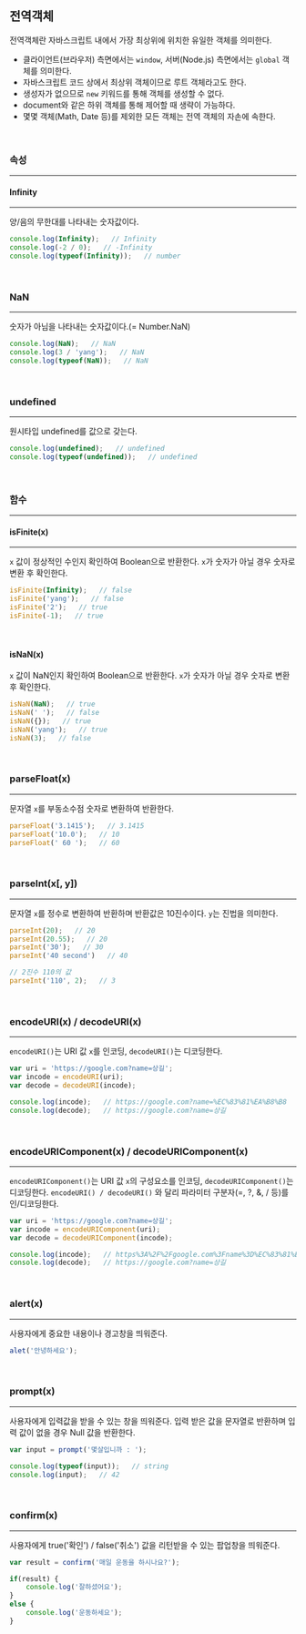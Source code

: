 

## 전역객체

전역객체란 자바스크립트 내에서 가장 최상위에 위치한 유일한 객체를 의미한다.  
- 클라이언트(브라우저) 측면에서는 `window`, 서버(Node.js) 측면에서는 `global` 객체를 의미한다.  
- 자바스크립트 코드 상에서 최상위 객체이므로 루트 객체라고도 한다.  
- 생성자가 없으므로 `new` 키워드를 통해 객체를 생성할 수 없다.  
- document와 같은 하위 객체를 통해 제어할 때 생략이 가능하다.  
- 몇몇 객체(Math, Date 등)를 제외한 모든 객체는 전역 객체의 자손에 속한다.

<br>

### 속성
---


#### Infinity
---

양/음의 무한대를 나타내는 숫자값이다.

```javascript
console.log(Infinity);   // Infinity
console.log(-2 / 0);   // -Infinity
console.log(typeof(Infinity));   // number
```

<br>

### NaN
---

숫자가 아님을 나타내는 숫자값이다.(= Number.NaN)

```javascript
console.log(NaN);   // NaN
console.log(3 / 'yang');   // NaN
console.log(typeof(NaN));   // NaN
```

<br>

### undefined
---

원시타입 undefined를 값으로 갖는다.

```javascript
console.log(undefined);   // undefined
console.log(typeof(undefined));   // undefined
```

<br>

### 함수
---

#### isFinite(x)
---

`x` 값이 정상적인 수인지 확인하여 Boolean으로 반환한다. `x`가 숫자가 아닐 경우 숫자로 변환 후 확인한다.

```javascript
isFinite(Infinity);   // false
isFinite('yang');   // false
isFinite('2');   // true
isFinite(-1);   // true
```
<br>

#### isNaN(x)

`x` 값이 NaN인지 확인하여 Boolean으로 반환한다. `x`가 숫자가 아닐 경우 숫자로 변환 후 확인한다.

```javascript
isNaN(NaN);   // true
isNaN(' ');   // false
isNaN({});   // true
isNaN('yang');   // true
isNaN(3);   // false
```

<br>

### parseFloat(x)
---

문자열 `x`를 부동소수점 숫자로 변환하여 반환한다.

```javascript
parseFloat('3.1415');   // 3.1415
parseFloat('10.0');   // 10
parseFloat(' 60 ');   // 60
```

<br>

### parseInt(x[, y])
---

문자열 `x`를 정수로 변환하여 반환하며 반환값은 10진수이다. `y`는 진법을 의미한다.

```javascript
parseInt(20);   // 20
parseInt(20.55);   // 20
parseInt('30');   // 30
parseInt('40 second')   // 40

// 2진수 110의 값
parseInt('110', 2);   // 3 
```

<br>

### encodeURI(x) / decodeURI(x)
---

`encodeURI()`는 URI 값 `x`를 인코딩, `decodeURI()`는 디코딩한다.

```javascript
var uri = 'https://google.com?name=상길';
var incode = encodeURI(uri);
var decode = decodeURI(incode);

console.log(incode);   // https://google.com?name=%EC%83%81%EA%B8%B8
console.log(decode);   // https://google.com?name=상길
```

<br>

### encodeURIComponent(x) / decodeURIComponent(x)
---

`encodeURIComponent()`는 URI 값 `x`의 구성요소를 인코딩, `decodeURIComponent()`는 디코딩한다. `encodeURI() / decodeURI()` 와 달리 파라미터 구분자(=, ?, &, / 등)를 인/디코딩한다.

```javascript
var uri = 'https://google.com?name=상길';
var incode = encodeURIComponent(uri);
var decode = decodeURIComponent(incode);

console.log(incode);   // https%3A%2F%2Fgoogle.com%3Fname%3D%EC%83%81%EA%B8%B8
console.log(decode);   // https://google.com?name=상길
```

<br>

### alert(x)
---

사용자에게 중요한 내용이나 경고창을 띄워준다.

```javascript
alet('안녕하세요');
```

<br>

### prompt(x)
---

사용자에게 입력값을 받을 수 있는 창을 띄워준다. 입력 받은 값을 문자열로 반환하며 입력 값이 없을 경우 Null 값을 반환한다.

```javascript
var input = prompt('몇살입니까 : ');

console.log(typeof(input));   // string
console.log(input);   // 42
```

<br>

### confirm(x)
---

사용자에게 true('확인') / false('취소') 값을 리턴받을 수 있는 팝업창을 띄워준다.

```javascript
var result = confirm('매일 운동을 하시나요?');

if(result) {
    console.log('잘하셨어요');
}
else {
    console.log('운동하세요');
}
```
